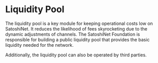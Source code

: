 Liquidity Pool
====

The liquidity pool is a key module for keeping operational costs low on SatoshiNet. It reduces the likelihood of fees skyrocketing due to the dynamic adjustments of channels. The SatoshiNet Foundation is responsible for building a public liquidity pool that provides the basic liquidity needed for the network.

Additionally, the liquidity pool can also be operated by third parties.